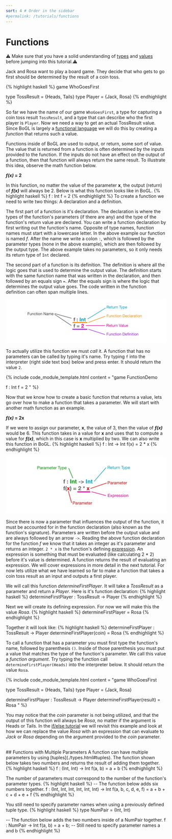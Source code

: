 ```yaml
---
sort: 4 # Order in the sidebar
#permalink: /tutorials/functions
---
```

 
# Functions

:warning: Make sure that you have a solid understanding of [types](./types) and [values](./values) before jumping into this tutorial.:warning:

Jack and Rosa want to play a board game. They decide that who gets to go first should be determined by the result of a coin toss.

{% highlight haskell %}
game WhoGoesFirst

type TossResult = {Heads, Tails}
type Player = {Jack, Rosa}
{% endhighlight %}

So far we have the name of our game `WhoGoesFirst`, a type for capturing a coin toss result `TossResult`, and a type that can describe who the first player is `Player`. Now we need a way to get an actual TossResult value. Since BoGL is largely a [functional language](https://en.wikipedia.org/wiki/Functional_programming) we will do this by creating a _function_ that returns such a value. 

Functions inside of BoGL are used to output, or return, some sort of value. The value that is returned from a function is often determined by the inputs provided to the function. 
If the inputs do not have an effect on the output of a function, then that function will always return the same result. To illustrate this idea, observe the math function below.

**_f(x)_ = 2**

In this function, no matter the value of the parameter **x**, the output (return) of **_f(x)_** will always be 2. Below is what this function looks like in BoGL.
{% highlight haskell %}
f : Int
f = 2
{% endhighlight %}
To create a function we need to write two things: A declaration and a definition.

The first part of a function is it's declaration. The declaration is where the types of the function's parameters (if there are any) and the type of the function's return value are declared. You can write a function declaration by first writing out the function's name. Opposite of type names, function names must start with a lowercase letter. In the above example our function is named _f_. After the name we write a colon `:`, which is followed by the parameter types (none in the above example), which are then followed by the output type. The above example takes no parameters, so it only needs its return type of `Int` declared.

The second part of a function is its definition. The definition is where all the logic goes that is used to determine the output value. The definition starts with the same function name that was written in the declaration, and then followed by an equals sign `=`. After the equals sign is where the logic that determines the output value goes. The code written in the function definition can often span multiple lines.

![Anatomy of a parameterless function](../imgs/functions-no-parameter-function-anatomy.jpg)

To actually utilize this function we must _call_ it. A function that has no parameters can be called by typing it's name. Try typing `f` into the interpreter (right side text box) below and press enter. It should return the value `2`.

{% include code_module_template.html 
content = "game FunctionDemo

f : Int
f = 2
"
%}

Now that we know how to create a basic function that returns a value, lets go over how to make a function that takes a parameter. We will start with another math function as an example.

**_f(x)_ = 2x**

If we were to assign our parameter, **x**, the value of 3, then the value of **_f(x)_** would be 6. This function takes in a value for **x** and uses that to compute a value for **_f(x)_**, which in this case is **x** multiplied by two. We can also write this function in BoGL.
{% highlight haskell %}
f : Int -> Int
f(x) = 2 * x
{% endhighlight %}

![function with parameter anatomy](../imgs/functions-function-with-parameter-anatomy.jpg)

Since there is now a parameter that influences the output of the function, it must be accounted for in the function declaration (also known as the function's signature). Parameters are written before the output value and are always followed by an arrow `->`. Reading the above function declaration for the function _f_ we know that it takes an integer as it's parameter and returns an integer.
`2 * x` is the function's defining [expression](https://en.wikipedia.org/wiki/Expression_%28computer_science%29). An expression is something that must be evaluated (like calculating 2 * 2) before it's value is determined. A function returns the result of evaluating an expression. We will cover expressions in more detail in the next tutorial. For now lets utilize what we have learned so far to make a function that takes a coin toss result as an input and outputs a first player.

We will call this function _determineFirstPlayer_. It will take a _TossResult_ as a parameter and return a _Player_. Here is it's function declaration:
{% highlight haskell %}
determineFirstPlayer : TossResult -> Player
{% endhighlight %}

Next we will create its defining expression. For now we will make this the value _Rosa_.
{% highlight haskell %}
determineFirstPlayer = Rosa
{% endhighlight %}

Together it will look like:
{% highlight haskell %}
determineFirstPlayer : TossResult -> Player
determineFirstPlayer(coin) = Rosa
{% endhighlight %}

To call a function that has a parameter you must first type the function's name, followed by parenthesis `()`. Inside of those parenthesis you must put a value that matches the type of the function's parameter. We call this value a *function argument*. Try typing the function call `determineFirstPlayer(Heads)` into the interpreter below. It should return the value `Rosa`.

{% include code_module_template.html 
content = "game WhoGoesFirst

type TossResult = {Heads, Tails}
type Player = {Jack, Rosa}

determineFirstPlayer : TossResult -> Player
determineFirstPlayer(result) = Rosa
"
%}


You may notice that the _coin_ parameter is not being utilized, and that the output of this function will always be _Rosa_, no matter if the argument is Heads or Tails. In the [if/else tutorial](./conditional_logic) we will revisit this example and look at how we can replace the value _Rosa_ with an expression that can evaluate to _Jack_ or _Rosa_ depending on the argument provided to the _coin_ parameter. 

<br/>
## Functions with Multiple Parameters
A function can have multiple parameters by using [tuples](./types.html#tuples). The function shown below takes two numbers and returns the result of adding them together.
{% highlight haskell %}
f : (Int, Int) -> Int
f(a, b) = a + b
{% endhighlight %}

The number of parameters must correspond to the number of the function's parameter types.
{% highlight haskell %}
-- The function below adds six numbers together.
f : (Int, Int, Int, Int, Int, Int) -> Int
f(a, b, c, d, e, f) = a + b + c + d + e + f
{% endhighlight %}

You still need to specify parameter names when using a previously defined tuple type.
{% highlight haskell %}
type NumPair = (Int, Int)

-- The function below adds the two numbers inside of a NumPair together.
f : NumPair -> Int
f(a, b) = a + b; -- Still need to specify parameter names a and b 
{% endhighlight %}



